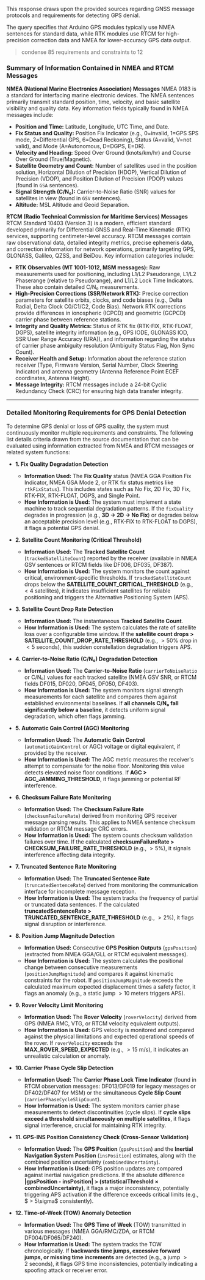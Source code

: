 This response draws upon the provided sources regarding GNSS message protocols and requirements for detecting GPS denial.

The query specifies that Arduino GPS modules typically use NMEA sentences for standard data, while RTK modules use RTCM for high-precision correction data and NMEA for lower-accuracy GPS data output.

> condense 85 requirements and constraints to 12

### Summary of Information Contained in NMEA and RTCM Messages

**NMEA (National Marine Electronics Association) Messages**
NMEA 0183 is a standard for interfacing marine electronic devices. The NMEA sentences primarily transmit standard position, time, velocity, and basic satellite visibility and quality data. Key information fields typically found in NMEA messages include:

*   **Position and Time:** Latitude, Longitude, UTC Time, and Date.
*   **Fix Status and Quality:** Position Fix Indicator (e.g., 0=invalid, 1=GPS SPS mode, 2=Differential GPS, 6=Dead Reckoning), Status (A=valid, V=not valid), and Mode (A=Autonomous, D=DGPS, E=DR).
*   **Velocity and Heading:** Speed Over Ground (knots/km/hr) and Course Over Ground (True/Magnetic).
*   **Satellite Geometry and Count:** Number of satellites used in the position solution, Horizontal Dilution of Precision (HDOP), Vertical Dilution of Precision (VDOP), and Position Dilution of Precision (PDOP) values (found in `GSA` sentences).
*   **Signal Strength (C/N₀):** Carrier-to-Noise Ratio (SNR) values for satellites in view (found in `GSV` sentences).
*   **Altitude:** MSL Altitude and Geoid Separation.

**RTCM (Radio Technical Commission for Maritime Services) Messages**
RTCM Standard 10403 (Version 3) is a modern, efficient standard developed primarily for Differential GNSS and Real-Time Kinematic (RTK) services, supporting centimeter-level accuracy. RTCM messages contain raw observational data, detailed integrity metrics, precise ephemeris data, and correction information for network operations, primarily targeting GPS, GLONASS, Galileo, QZSS, and BeiDou. Key information categories include:

*   **RTK Observables (MT 1001-1012, MSM messages):** Raw measurements used for positioning, including L1/L2 Pseudorange, L1/L2 Phaserange (relative to Pseudorange), and L1/L2 Lock Time Indicators. These also contain detailed C/N₀ measurements.
*   **High-Precision Corrections (SSR/Network RTK):** Precise correction parameters for satellite orbits, clocks, and code biases (e.g., Delta Radial, Delta Clock C0/C1/C2, Code Bias). Network RTK corrections provide differences in ionospheric (ICPCD) and geometric (GCPCD) carrier phase between reference stations.
*   **Integrity and Quality Metrics:** Status of RTK fix (RTK-FIX, RTK-FLOAT, DGPS), satellite integrity information (e.g., GPS IODE, GLONASS IOD, SSR User Range Accuracy (URA)), and information regarding the status of carrier phase ambiguity resolution (Ambiguity Status Flag, Non Sync Count).
*   **Receiver Health and Setup:** Information about the reference station receiver (Type, Firmware Version, Serial Number, Clock Steering Indicator) and antenna geometry (Antenna Reference Point ECEF coordinates, Antenna Height).
*   **Message Integrity:** RTCM messages include a 24-bit Cyclic Redundancy Check (CRC) for ensuring high data transfer integrity.

---

### Detailed Monitoring Requirements for GPS Denial Detection

To determine GPS denial or loss of GPS quality, the system must continuously monitor multiple requirements and constraints. The following list details criteria drawn from the source documentation that can be evaluated using information extracted from NMEA and RTCM messages or related system functions:

*   **1. Fix Quality Degradation Detection**
    *   **Information Used:** The **Fix Quality** status (NMEA GGA Position Fix Indicator, NMEA GSA Mode 2, or RTK fix status metrics like `rtkFixStatus`). This includes states such as No Fix, 2D Fix, 3D Fix, RTK-FIX, RTK-FLOAT, DGPS, and Single Point.
    *   **How Information is Used:** The system must implement a state machine to track sequential degradation patterns. If the `fixQuality` degrades in progression (e.g., **3D → 2D → No Fix**) or degrades below an acceptable precision level (e.g., RTK-FIX to RTK-FLOAT to DGPS), it flags a potential GPS denial.

*   **2. Satellite Count Monitoring (Critical Threshold)**
    *   **Information Used:** The **Tracked Satellite Count** (`trackedSatelliteCount`) reported by the receiver (available in NMEA GSV sentences or RTCM fields like DF006, DF035, DF387).
    *   **How Information is Used:** The system monitors the count against critical, environment-specific thresholds. If `trackedSatelliteCount` drops below the **SATELLITE\_COUNT\_CRITICAL\_THRESHOLD** (e.g., $< 4$ satellites), it indicates insufficient satellites for reliable positioning and triggers the Alternative Positioning System (APS).

*   **3. Satellite Count Drop Rate Detection**
    *   **Information Used:** The instantaneous **Tracked Satellite Count**.
    *   **How Information is Used:** The system calculates the rate of satellite loss over a configurable time window. If the **satellite count drops > SATELLITE\_COUNT\_DROP\_RATE\_THRESHOLD** (e.g., $> 50\%$ drop in $< 5$ seconds), this sudden constellation degradation triggers APS.

*   **4. Carrier-to-Noise Ratio (C/N₀) Degradation Detection**
    *   **Information Used:** The **Carrier-to-Noise Ratio** (`carrierToNoiseRatio` or C/N₀) values for each tracked satellite (NMEA GSV SNR, or RTCM fields DF015, DF020, DF045, DF050, DF403).
    *   **How Information is Used:** The system monitors signal strength measurements for each satellite and compares them against established environmental baselines. If **all channels C/N₀ fall significantly below a baseline**, it detects uniform signal degradation, which often flags jamming.

*   **5. Automatic Gain Control (AGC) Monitoring**
    *   **Information Used:** The **Automatic Gain Control** (`automaticGainControl` or AGC) voltage or digital equivalent, if provided by the receiver.
    *   **How Information is Used:** The AGC metric measures the receiver's attempt to compensate for the noise floor. Monitoring this value detects elevated noise floor conditions. If **AGC > AGC\_JAMMING\_THRESHOLD**, it flags jamming or potential RF interference.

*   **6. Checksum Failure Rate Monitoring**
    *   **Information Used:** The **Checksum Failure Rate** (`checksumFailureRate`) derived from monitoring GPS receiver message parsing results. This applies to NMEA sentence checksum validation or RTCM message CRC errors.
    *   **How Information is Used:** The system counts checksum validation failures over time. If the calculated **checksumFailureRate > CHECKSUM\_FAILURE\_RATE\_THRESHOLD** (e.g., $> 5\%$), it signals interference affecting data integrity.

*   **7. Truncated Sentence Rate Monitoring**
    *   **Information Used:** The **Truncated Sentence Rate** (`truncatedSentenceRate`) derived from monitoring the communication interface for incomplete message reception.
    *   **How Information is Used:** The system tracks the frequency of partial or truncated data sentences. If the calculated **truncatedSentenceRate > TRUNCATED\_SENTENCE\_RATE\_THRESHOLD** (e.g., $> 2\%$), it flags signal disruption or interference.

*   **8. Position Jump Magnitude Detection**
    *   **Information Used:** Consecutive **GPS Position Outputs** (`gpsPosition`) (extracted from NMEA GGA/GLL or RTCM equivalent messages).
    *   **How Information is Used:** The system calculates the positional change between consecutive measurements (`positionJumpMagnitude`) and compares it against kinematic constraints for the robot. If `positionJumpMagnitude` exceeds the calculated maximum expected displacement times a safety factor, it flags an anomaly (e.g., a static jump $> 10$ meters triggers APS).

*   **9. Rover Velocity Limit Monitoring**
    *   **Information Used:** The **Rover Velocity** (`roverVelocity`) derived from GPS (NMEA RMC, VTG, or RTCM velocity equivalent outputs).
    *   **How Information is Used:** GPS velocity is monitored and compared against the physical limitations and expected operational speeds of the rover. If `roverVelocity` exceeds the **MAX\_ROVER\_SPEED\_EXPECTED** (e.g., $> 15 \ \mathrm{m/s}$), it indicates an unrealistic calculation or anomaly.

*   **10. Carrier Phase Cycle Slip Detection**
    *   **Information Used:** The **Carrier Phase Lock Time Indicator** (found in RTCM observation messages: DF013/DF019 for legacy messages or DF402/DF407 for MSM) or the simultaneous **Cycle Slip Count** (`carrierPhaseCycleSlipCount`).
    *   **How Information is Used:** The system monitors carrier phase measurements to detect discontinuities (cycle slips). If **cycle slips exceed a threshold simultaneously on multiple satellites**, it flags signal interference, crucial for maintaining RTK integrity.

*   **11. GPS-INS Position Consistency Check (Cross-Sensor Validation)**
    *   **Information Used:** The **GPS Position** (`gpsPosition`) and the **Inertial Navigation System Position** (`insPosition`) estimates, along with the combined position uncertainty (`combinedUncertainty`).
    *   **How Information is Used:** GPS position updates are compared against inertial navigation predictions. If the absolute difference **|gpsPosition - insPosition| > (statisticalThreshold × combinedUncertainty)**, it flags a major inconsistency, potentially triggering APS activation if the difference exceeds critical limits (e.g., $ > 5\sigma$ consistently).

*   **12. Time-of-Week (TOW) Anomaly Detection**
    *   **Information Used:** The **GPS Time of Week** (TOW) transmitted in various messages (NMEA GGA/RMC/ZDA, or RTCM DF004/DF065/DF240).
    *   **How Information is Used:** The system tracks the TOW chronologically. If **backwards time jumps, excessive forward jumps, or missing time increments** are detected (e.g., a jump $> 2 \ \mathrm{seconds}$), it flags GPS time inconsistencies, potentially indicating a spoofing attack or receiver error.